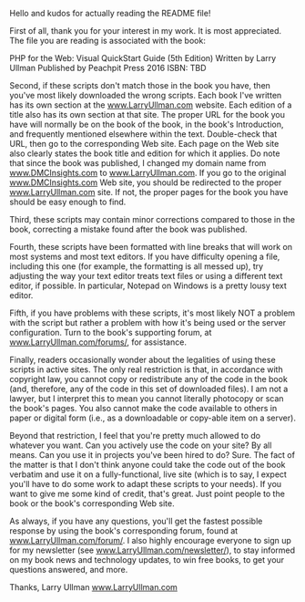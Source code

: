 Hello and kudos for actually reading the README file! 

First of all, thank you for your interest in my work. It is most appreciated. The file you are reading is associated with the book:

PHP for the Web: Visual QuickStart Guide (5th Edition)
Written by Larry Ullman
Published by Peachpit Press 2016
ISBN: TBD

Second, if these scripts don't match those in the book you have, then you've most likely downloaded the wrong scripts. Each book I've written has its own section at the www.LarryUllman.com website. Each edition of a title also has its own section at that site. The proper URL for the book you have will normally be on the book of the book, in the book's Introduction, and frequently mentioned elsewhere within the text. Double-check that URL, then go to the corresponding Web site. Each page on the Web site also clearly states the book title and edition for which it applies. Do note that since the book was published, I changed my domain name from www.DMCInsights.com to www.LarryUllman.com. If you go to the original www.DMCInsights.com Web site, you should be redirected to the proper www.LarryUllman.com site. If not, the proper pages for the book you have should be easy enough to find.

Third, these scripts may contain minor corrections compared to those in the book, correcting a mistake found after the book was published.

Fourth, these scripts have been formatted with line breaks that will work on most systems and most text editors. If you have difficulty opening a file, including this one (for example, the formatting is all messed up), try adjusting the way your text editor treats text files or using a different text editor, if possible. In particular, Notepad on Windows is a pretty lousy text editor.

Fifth, if you have problems with these scripts, it's most likely NOT a problem with the script but rather a problem with how it's being used or the server configuration. Turn to the book's supporting forum, at www.LarryUllman.com/forums/, for assistance.

Finally, readers occasionally wonder about the legalities of using these scripts in active sites. The only real restriction is that, in accordance with copyright law, you cannot copy or redistribute any of the code in the book (and, therefore, any of the code in this set of downloaded files). I am not a lawyer, but I interpret this to mean you cannot literally photocopy or scan the book's pages. You also cannot make the code available to others in paper or digital form (i.e., as a downloadable or copy-able item on a server). 

Beyond that restriction, I feel that you're pretty much allowed to do whatever you want. Can you actively use the code on your site? By all means. Can you use it in projects you've been hired to do? Sure. The fact of the matter is that I don't think anyone could take the code out of the book verbatim and use it on a fully-functional, live site (which is to say, I expect you'll have to do some work to adapt these scripts to your needs). If you want to give me some kind of credit, that's great. Just point people to the book or the book's corresponding Web site.

As always, if you have any questions, you'll get the fastest possible response by using the book's corresponding forum, found at www.LarryUllman.com/forum/. I also highly encourage everyone to sign up for my newsletter (see www.LarryUllman.com/newsletter/), to stay informed on my book news and technology updates, to win free books, to get your questions answered, and more.

Thanks,
Larry Ullman
www.LarryUllman.com